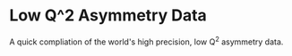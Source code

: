 # Low Q^2 Asymmetry Data

A quick compliation of the world's high precision, low Q$^2$ asymmetry data.
